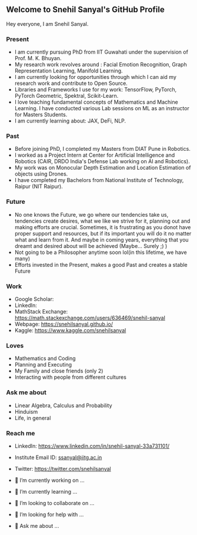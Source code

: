 ## Welcome to Snehil Sanyal's GitHub Profile

Hey everyone, I am Snehil Sanyal.

### Present
- I am currently pursuing PhD from IIT Guwahati under the supervision of Prof. M. K. Bhuyan.
- My research work revolves around : Facial Emotion Recognition, Graph Representation Learning, Manifold Learning.
- I am currently looking for opportunities through which I can aid my research work and contribute to Open Source.
- Libraries and Frameworks I use for my work: TensorFlow, PyTorch, PyTorch Geometric, Spektral, Scikit-Learn.
- I love teaching fundamental concepts of Mathematics and Machine Learning. I have conducted various Lab sessions on ML as an instructor for Masters Students.
- I am currently learning about: JAX, DeFi, NLP.

### Past
- Before joining PhD, I completed my Masters from DIAT Pune in Robotics. 
- I worked as a Project Intern at Center for Artificial Intelligence and Robotics (CAIR, DRDO India's Defense Lab working on AI and Robotics).
- My work was on Monocular Depth Estimation and Location Estimation of objects using Drones.
- I have completed my Bachelors from National Institute of Technology, Raipur (NIT Raipur).


### Future
- No one knows the Future, we go where our tendencies take us, tendencies create desires, what we like we strive for it, planning out and making efforts are crucial. Sometimes, it is frustrating as you donot have proper support and resources, but if its important you will do it no matter what and learn from it. And maybe in coming years, everything that you dreamt and desired about will be achieved (Maybe... Surely ;) ) 
- Not going to be a Philosopher anytime soon lol(in this lifetime, we have many)
- Efforts invested in the Present, makes a good Past and creates a stable Future

### Work
- Google Scholar:
- LinkedIn:  
- MathStack Exchange: https://math.stackexchange.com/users/636469/snehil-sanyal
- Webpage: https://snehilsanyal.github.io/
- Kaggle: https://www.kaggle.com/snehilsanyal 

### Loves
- Mathematics and Coding
- Planning and Executing
- My Family and close friends (only 2)
- Interacting with people from different cultures


### Ask me about
- Linear Algebra, Calculus and Probability
- Hinduism
- Life, in general

### Reach me
- LinkedIn: https://www.linkedin.com/in/snehil-sanyal-33a731101/ 
- Institute Email ID: ssanyal@iitg.ac.in
- Twitter: https://twitter.com/snehilsanyal 

- 🔭 I’m currently working on ...
- 🌱 I’m currently learning ...
- 👯 I’m looking to collaborate on ...
- 🤔 I’m looking for help with ...
- 💬 Ask me about ...

